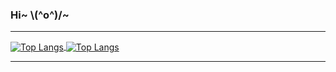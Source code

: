 ### Hi~  \\(^o^)/~

<!--
**Dieshesdog/Dieshesdog** is a ✨ _special_ ✨ repository because its `README.md` (this file) appears on your GitHub profile.

Here are some ideas to get you started:

- 🔭 I’m currently working on ...
- 🌱 I’m currently learning ...
- 👯 I’m looking to collaborate on ...
- 🤔 I’m looking for help with ...
- 💬 Ask me about ...
- 📫 How to reach me: ...
- 😄 Pronouns: ...
- ⚡ Fun fact: ...


<p align="center" >
    <img src="http://sayuri.fumiama.top/cmoe?name=DisyaPrimavera8&theme=r34"/>
</p>
  
-->

---

<div>
 
  <a href="https://github.com/Dishesdog">
    <img align="center" alt="Top Langs" src="https://github-readme-stats.vercel.app/api?username=DisyaPrimavera8&show_icons=true&include_all_commits=true&count_private=true&theme=solarized-light" />
  </a>

  <a href="https://github.com/Dishesdog">
    <img align="center" alt="Top Langs" src="https://github-readme-stats.vercel.app/api/top-langs/?username=DisyaPrimavera8&layout=compact&langs_count=8&theme=solarized-light" />
  </a>
</div>

---
<!-- <p align="center" > 
  https://github-readme-stats.vercel.app/api?username=Ice-Cirno&show_icons=true&include_all_commits=true"
<a href="https://github.com/Dishesdog">
    <img align="center" alt="Page View" src="https://badges.toozhao.com/badges/01FGAZ5J37PNJW115GMYEGDASM/blue.svg" />
</a> 
</p> -->
